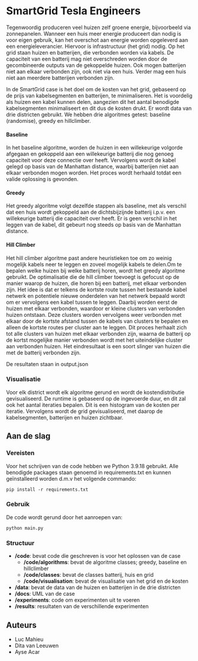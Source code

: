 # SmartGrid Tesla Engineers

Tegenwoordig produceren veel huizen zelf groene energie, bijvoorbeeld via zonnepanelen. Wanneer een huis meer energie produceert dan nodig is voor eigen gebruik, kan het overschot aan energie worden opgeleverd aan een energieleverancier. Hiervoor is infrastructuur (het grid) nodig. Op het grid staan huizen en batterijen, die verbonden worden via kabels. De capaciteit van een batterij mag niet overschreden worden door de gecombineerde outputs van de gekoppelde huizen. Ook mogen batterijen niet aan elkaar verbonden zijn, ook niet via een huis. Verder mag een huis niet aan meerdere batterijen verbonden zijn. 

In de SmartGrid case is het doel om de kosten van het grid, gebaseerd op de prijs van kabelsegmenten en batterijen, te minimaliseren. Het is voordelig als huizen een kabel kunnen delen, aangezien dit het aantal benodigde kabelsegmenten minimaliseert en dit dus de kosten drukt. Er wordt data van drie districten gebruikt. We hebben drie algoritmes getest: baseline (randomise), greedy en hillclimber.

#### Baseline
In het baseline algoritme, worden de huizen in een willekeurige volgorde afgegaan en gekoppeld aan een willekeurige batterij die nog genoeg capaciteit voor deze connectie over heeft. Vervolgens wordt de kabel gelegd op basis van de Manhattan distance, waarbij batterijen niet aan elkaar verbonden mogen worden. Het proces wordt herhaald totdat een valide oplossing is gevonden.

#### Greedy
Het greedy algoritme volgt dezelfde stappen als baseline, met als verschil dat een huis wordt gekoppeld aan de dichtsbijzijnde batterij i.p.v. een willekeurige batterij die capaciteit over heeft. Er is geen verschil in het leggen van de kabel, dit gebeurt nog steeds op basis van de Manhattan distance.

#### Hill Climber
Het hill climber algoritme past andere heuristieken toe om zo weinig mogelijk kabels neer te leggen en zoveel mogelijk kabels te delen.Om te bepalen welke huizen bij welke batterij horen, wordt het greedy algoritme gebruikt. De optimalisatie die de hill climber toevoegt is gefocust op de manier waarop de huizen, die horen bij een batterij, met elkaar verbonden zijn. Het idee is dat er telkens de kortste route tussen het bestaande kabel netwerk en potentiele nieuwe onderdelen van het netwerk bepaald wordt om er vervolgens een kabel tussen te leggen. Daarbij worden eerst de huizen met elkaar verbonden, waardoor er kleine clusters van verbonden huizen ontstaan. Deze clusters worden vervolgens weer verbonden met elkaar door de kortste afstand tussen de kabels van clusters te bepalen en alleen de kortste routes per cluster aan te leggen. Dit proces herhaalt zich tot alle clusters van huizen met elkaar verbonden zijn, waarna de batterij op de kortst mogelijke manier verbonden wordt met het uiteindelijke cluster aan verbonden huizen. Het eindresultaat is een soort slinger van huizen die met de batterij verbonden zijn.

De resultaten staan in output.json

### Visualisatie
Voor elk district wordt elk algoritme gerund en wordt de kostendistributie gevisualiseerd. De runtime is gebaseerd op de ingevoerde duur, en dit zal ook het aantal iteraties bepalen. Dit is een histogram van de kosten per iteratie.
Vervolgens wordt de grid gevisualiseerd, met daarop de kabelsegmenten, batterijen en huizen zichtbaar. 

## Aan de slag

### Vereisten

Voor het schrijven van de code hebben we Python 3.9.18 gebruikt. Alle benodigde packages staan genoemd in requirements.txt en kunnen geïnstalleerd worden d.m.v het volgende commando: 

```
pip install -r requirements.txt
```

### Gebruik

De code wordt gerund door het aanroepen van:

```
python main.py
```

### Structuur

- **/code**: bevat code die geschreven is voor het oplossen van de case
  - **/code/algorithms**: bevat de algoritme classes; greedy, baseline en hillclimber
  - **/code/classes**: bevat de classes batterij, huis en grid
  - **/code/visualisation**: bevat de visualisatie van het grid en de kosten
- **/data**: bevat de data van de huizen en batterijen in de drie districten
- **/docs**: UML van de case
- **/experiments**: code om experimenten uit te voeren
- **/results**: resultaten van de verschillende experimenten

## Auteurs
- Luc Mahieu
- Dita van Leeuwen
- Ayse Acar
